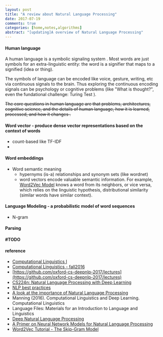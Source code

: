 ```yaml
---
layout: post
title: "A review about Natural Language Processing"
date: 2017-07-19
comments: true
categories: [home,notes,algorithms]
abstract: "[updating]A overview of Natural Language Processing"
---
```


#### Human language
A human language is a symbolic signaling system . Most words are just symbols for an extra-linguistic entity: the word is a signifier that maps to a signified (idea or thing).

The symbols of language can be encoded like voice, gesture, writing, etc via continuous signals to the brain. Thus exploring the continuous encoding signals can be psychology or cognitive problems (like "What is thought?", even the fundational challenge: Turing Test ).

<del>The core questions in human language are that problems, architectures, cognitive science, and the details of human language, how it is learned, processed, and how it changes .</del>


#### Word vector - produce dense vector representations based on the context of words
 * count-based like TF-IDF
 * 
  
#### Word embeddings
 * Word semantic meaning
   - hypernyms (is-a) relationships and synonym sets (like wordnet)
   - word vectors encode valuable semantic information. For example, [Word2Vec Model](http://mccormickml.com/2016/04/19/word2vec-tutorial-the-skip-gram-model/)  knows a word from its neighbors, or vice versa, which relies on the linguistic hypothesis, distributional similarity (similar words have similar context).

#### Language Modeling - a probabilistic model of word sequences
  * N-gram

#### Parsing

#### #TODO


#### reference
* [Computational Linguistics I](http://www.cs.umd.edu/class/fall2017/cmsc723/)
* [Computational Linguistics - fall2016](http://www.cs.umd.edu/class/fall2016/cmsc723//lectures/)
* [https://github.com/oxford-cs-deepnlp-2017/lectures](https://github.com/oxford-cs-deepnlp-2017/lectures)
* [CS224n: Natural Language Processing with Deep Learning](http://web.stanford.edu/class/cs224n/index.html)
* [NLP best practices](http://ruder.io/deep-learning-nlp-best-practices/index.html#introduction)
* [A look at the importance of Natural Language Processing](http://mitp.nautil.us/article/170/last-words-computational-linguistics-and-deep-learning)
* Manning (2016). Computational Linguistics and Deep Learning. Computational Linguistics
* Language Files: Materials for an Introduction to Language and Linguistics
* [Deep Natural Language Processing](https://github.com/oxford-cs-deepnlp-2017/lectures)
* [A Primer on Neural Network Models for Natural Language Processing](http://pquentin.github.io/nnlp/nnlp.html)
* [Word2Vec Tutorial - The Skip-Gram Model](http://mccormickml.com/2016/04/19/word2vec-tutorial-the-skip-gram-model/)
